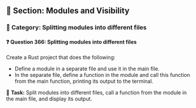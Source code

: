 ## 📘 Section: Modules and Visibility  
### 🔹 Category: Splitting modules into different files  
#### ❓ Question 366: Splitting modules into different files

Create a Rust project that does the following:

- Define a module in a separate file and use it in the main file.
- In the separate file, define a function in the module and call this function from the main function, printing its output to the terminal.

🔧 **Task:** Split modules into different files, call a function from the module in the main file, and display its output.
